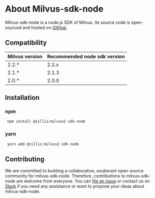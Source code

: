 # About Milvus-sdk-node

Milvus-sdk-node is a node.js SDK of Milvus. Its source code is open-sourced and hosted on [GitHub](https://github.com/milvus-io/milvus-sdk-node).

## Compatibility

| Milvus version | Recommended node sdk version |
| -------------- | ---------------------------- |
| 2.2.\*         | 2.2.x                        |
| 2.1.\*         | 2.1.3                        |
| 2.0.\*         | 2.0.0                        |

## Installation

### npm

```javascript
 npm install @zilliz/milvus2-sdk-node
```

### yarn

```javascript
 yarn add @zilliz/milvus2-sdk-node
```

## Contributing

We are committed to building a collaborative, exuberant open-source community for milvus-sdk-node. Therefore, contributions to milvus-sdk-node are welcome from everyone. You can [file an issue](https://github.com/milvus-io/milvus-sdk-node/issues/new/choose) or contact us on [Slack](https://github.com/milvus-io/milvus-sdk-node#readme) if you need any assistance or want to propose your ideas about milvus-sdk-node.
